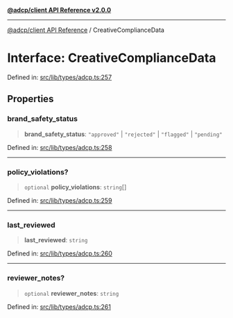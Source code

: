 [**@adcp/client API Reference v2.0.0**](../README.md)

***

[@adcp/client API Reference](../README.md) / CreativeComplianceData

# Interface: CreativeComplianceData

Defined in: [src/lib/types/adcp.ts:257](https://github.com/adcontextprotocol/adcp-client/blob/9ed0be764adbd110916d257101c95a577b3f15c8/src/lib/types/adcp.ts#L257)

## Properties

### brand\_safety\_status

> **brand\_safety\_status**: `"approved"` \| `"rejected"` \| `"flagged"` \| `"pending"`

Defined in: [src/lib/types/adcp.ts:258](https://github.com/adcontextprotocol/adcp-client/blob/9ed0be764adbd110916d257101c95a577b3f15c8/src/lib/types/adcp.ts#L258)

***

### policy\_violations?

> `optional` **policy\_violations**: `string`[]

Defined in: [src/lib/types/adcp.ts:259](https://github.com/adcontextprotocol/adcp-client/blob/9ed0be764adbd110916d257101c95a577b3f15c8/src/lib/types/adcp.ts#L259)

***

### last\_reviewed

> **last\_reviewed**: `string`

Defined in: [src/lib/types/adcp.ts:260](https://github.com/adcontextprotocol/adcp-client/blob/9ed0be764adbd110916d257101c95a577b3f15c8/src/lib/types/adcp.ts#L260)

***

### reviewer\_notes?

> `optional` **reviewer\_notes**: `string`

Defined in: [src/lib/types/adcp.ts:261](https://github.com/adcontextprotocol/adcp-client/blob/9ed0be764adbd110916d257101c95a577b3f15c8/src/lib/types/adcp.ts#L261)
